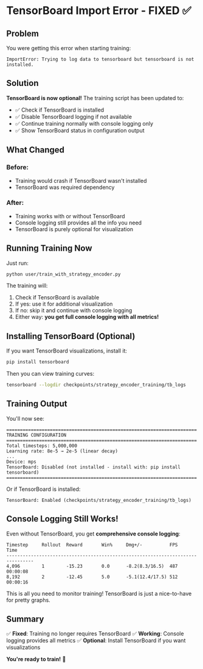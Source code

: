 # TensorBoard Import Error - FIXED ✅

## Problem

You were getting this error when starting training:
```
ImportError: Trying to log data to tensorboard but tensorboard is not installed.
```

## Solution

**TensorBoard is now optional!** The training script has been updated to:
- ✅ Check if TensorBoard is installed
- ✅ Disable TensorBoard logging if not available
- ✅ Continue training normally with console logging only
- ✅ Show TensorBoard status in configuration output

## What Changed

### Before:
- Training would crash if TensorBoard wasn't installed
- TensorBoard was required dependency

### After:
- Training works with or without TensorBoard
- Console logging still provides all the info you need
- TensorBoard is purely optional for visualization

## Running Training Now

Just run:
```bash
python user/train_with_strategy_encoder.py
```

The training will:
1. Check if TensorBoard is available
2. If yes: use it for additional visualization
3. If no: skip it and continue with console logging
4. Either way: **you get full console logging with all metrics!**

## Installing TensorBoard (Optional)

If you want TensorBoard visualizations, install it:
```bash
pip install tensorboard
```

Then you can view training curves:
```bash
tensorboard --logdir checkpoints/strategy_encoder_training/tb_logs
```

## Training Output

You'll now see:
```
======================================================================
TRAINING CONFIGURATION
======================================================================
Total timesteps: 5,000,000
Learning rate: 8e-5 → 2e-5 (linear decay)
...
Device: mps
TensorBoard: Disabled (not installed - install with: pip install tensorboard)
======================================================================
```

Or if TensorBoard is installed:
```
TensorBoard: Enabled (checkpoints/strategy_encoder_training/tb_logs)
```

## Console Logging Still Works!

Even without TensorBoard, you get **comprehensive console logging**:

```
Timestep     Rollout  Reward       Win%     Dmg+/-          FPS        Time
--------------------------------------------------------------------------------
4,096        1        -15.23       0.0      -8.2(8.3/16.5)  487        00:00:08
8,192        2        -12.45       5.0      -5.1(12.4/17.5) 512        00:00:16
```

This is all you need to monitor training! TensorBoard is just a nice-to-have for pretty graphs.

## Summary

✅ **Fixed**: Training no longer requires TensorBoard
✅ **Working**: Console logging provides all metrics
✅ **Optional**: Install TensorBoard if you want visualizations

**You're ready to train!** 🚀
